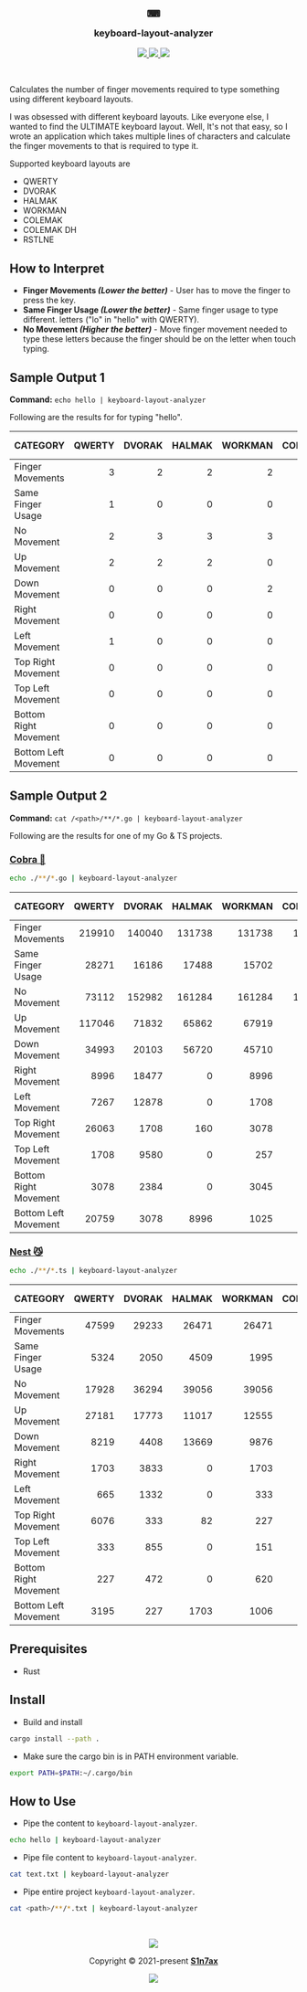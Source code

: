 <h3 align="center">
⌨
  <br />
  <img
    src="https://raw.githubusercontent.com/catppuccin/catppuccin/main/assets/misc/transparent.png"
    height="30"
    width="0px"
  />
  keyboard-layout-analyzer
  <img
    src="https://raw.githubusercontent.com/catppuccin/catppuccin/main/assets/misc/transparent.png"
    height="30"
    width="0px"
  />
</h3>

<p align="center">
  <a href="https://github.com/NikolaM-Dev/keyboard-layout-analyzer/stargazers">
    <img
      src="https://img.shields.io/github/stars/NikolaM-Dev/keyboard-layout-analyzer?colorA=363a4f&colorB=b7bdf8&style=for-the-badge"
    />
  </a>
  <a href="https://github.com/NikolaM-Dev/keyboard-layout-analyzer/issues">
    <img
      src="https://img.shields.io/github/issues/NikolaM-Dev/keyboard-layout-analyzer?colorA=363a4f&colorB=ff9e64&style=for-the-badge"
    />
  </a>
  <a href="https://github.com/NikolaM-Dev/keyboard-layout-analyzer/contributors">
    <img
      src="https://img.shields.io/github/contributors/NikolaM-Dev/keyboard-layout-analyzer?colorA=363a4f&colorB=9ece6a&style=for-the-badge"
    />
  </a>
</p>

&nbsp;

Calculates the number of finger movements required to type something using
different keyboard layouts.

I was obsessed with different keyboard layouts. Like everyone else, I wanted to
find the ULTIMATE keyboard layout. Well, It's not that easy, so I wrote an
application which takes multiple lines of characters and calculate the finger
movements to that is required to type it.

Supported keyboard layouts are

- QWERTY
- DVORAK
- HALMAK
- WORKMAN
- COLEMAK
- COLEMAK DH
- RSTLNE

## How to Interpret

- **Finger Movements _(Lower the better)_** - User has to move the finger to
  press the key.
- **Same Finger Usage _(Lower the better)_** - Same finger usage to type
  different.
  letters ("lo" in "hello" with QWERTY).
- **No Movement _(Higher the better)_** - Move finger movement needed to type
  these letters because the finger should be on the letter when touch typing.

## Sample Output 1

**Command:** `echo hello | keyboard-layout-analyzer`

Following are the results for for typing "hello".

| CATEGORY              | QWERTY | DVORAK | HALMAK | WORKMAN | COLEMAK | COLEMAK DH | RSTLNE |
| --------------------- | -----: | -----: | -----: | ------: | ------: | ---------: | -----: |
| Finger Movements      |      3 |      2 |      2 |       2 |       3 |          3 |      3 |
| Same Finger Usage     |      1 |      0 |      0 |       0 |       0 |          0 |      0 |
| No Movement           |      2 |      3 |      3 |       3 |       2 |          2 |      2 |
| Up Movement           |      2 |      2 |      2 |       0 |       2 |          2 |      0 |
| Down Movement         |      0 |      0 |      0 |       2 |       0 |          1 |      0 |
| Right Movement        |      0 |      0 |      0 |       0 |       0 |          0 |      2 |
| Left Movement         |      1 |      0 |      0 |       0 |       1 |          0 |      1 |
| Top Right Movement    |      0 |      0 |      0 |       0 |       0 |          0 |      0 |
| Top Left Movement     |      0 |      0 |      0 |       0 |       0 |          0 |      0 |
| Bottom Right Movement |      0 |      0 |      0 |       0 |       0 |          0 |      0 |
| Bottom Left Movement  |      0 |      0 |      0 |       0 |       0 |          0 |      0 |

## Sample Output 2

**Command:** `cat /<path>/**/*.go | keyboard-layout-analyzer`

Following are the results for one of my Go & TS projects.

### [Cobra 🐍](https://github.com/spf13/cobra)

```sh
echo ./**/*.go | keyboard-layout-analyzer
```

| CATEGORY              | QWERTY | DVORAK | HALMAK | WORKMAN | COLEMAK | COLEMAK DH | RSTLNE |
| --------------------- | -----: | -----: | -----: | ------: | ------: | ---------: | -----: |
| Finger Movements      | 219910 | 140040 | 131738 |  131738 |  116510 |     116510 | 116510 |
| Same Finger Usage     |  28271 |  16186 |  17488 |   15702 |   10908 |      10908 |  26711 |
| No Movement           |  73112 | 152982 | 161284 |  161284 |  176512 |     176512 | 176512 |
| Up Movement           | 117046 |  71832 |  65862 |   67919 |   48016 |      48016 |  48157 |
| Down Movement         |  34993 |  20103 |  56720 |   45710 |   34993 |      39694 |  44086 |
| Right Movement        |   8996 |  18477 |      0 |    8996 |   12878 |       8996 |  13762 |
| Left Movement         |   7267 |  12878 |      0 |    1708 |    7267 |      12399 |   7267 |
| Top Right Movement    |  26063 |   1708 |    160 |    3078 |    8996 |       3078 |    160 |
| Top Left Movement     |   1708 |   9580 |      0 |     257 |     257 |        257 |      0 |
| Bottom Right Movement |   3078 |   2384 |      0 |    3045 |    3078 |       3045 |      0 |
| Bottom Left Movement  |  20759 |   3078 |   8996 |    1025 |    1025 |       1025 |   3078 |

### [Nest 😼](https://github.com/nestjs/nest)

```sh
echo ./**/*.ts | keyboard-layout-analyzer
```

| CATEGORY              | QWERTY | DVORAK | HALMAK | WORKMAN | COLEMAK | COLEMAK DH | RSTLNE |
| --------------------- | -----: | -----: | -----: | ------: | ------: | ---------: | -----: |
| Finger Movements      |  47599 |  29233 |  26471 |   26471 |   21747 |      21747 |  21747 |
| Same Finger Usage     |   5324 |   2050 |   4509 |    1995 |    2101 |       2101 |   5267 |
| No Movement           |  17928 |  36294 |  39056 |   39056 |   43780 |      43780 |  43780 |
| Up Movement           |  27181 |  17773 |  11017 |   12555 |    8444 |       8444 |   8505 |
| Down Movement         |   8219 |   4408 |  13669 |    9876 |    8219 |       7617 |   9991 |
| Right Movement        |   1703 |   3833 |      0 |    1703 |    1332 |       1703 |   2277 |
| Left Movement         |    665 |   1332 |      0 |     333 |     665 |       1979 |    665 |
| Top Right Movement    |   6076 |    333 |     82 |     227 |    1703 |        227 |     82 |
| Top Left Movement     |    333 |    855 |      0 |     151 |     151 |        151 |      0 |
| Bottom Right Movement |    227 |    472 |      0 |     620 |     227 |        620 |      0 |
| Bottom Left Movement  |   3195 |    227 |   1703 |    1006 |    1006 |       1006 |    227 |

## Prerequisites

- Rust

## Install

- Build and install

```sh
cargo install --path .
```

- Make sure the cargo bin is in PATH environment variable.

```sh
export PATH=$PATH:~/.cargo/bin
```

## How to Use

- Pipe the content to `keyboard-layout-analyzer`.

```sh
echo hello | keyboard-layout-analyzer
```

- Pipe file content to `keyboard-layout-analyzer`.

```sh
cat text.txt | keyboard-layout-analyzer
```

- Pipe entire project `keyboard-layout-analyzer`.

```sh
cat <path>/**/*.txt | keyboard-layout-analyzer
```

&nbsp;

<p align="center">
  <img
    src="https://raw.githubusercontent.com/catppuccin/catppuccin/main/assets/footers/gray0_ctp_on_line.svg?sanitize=true" />
</p>
<p align="center">
  Copyright &copy; 2021-present
  <a href="https://github.com/s1n7ax" target="_blank">
    <strong>S1n7ax</strong>
  </a>
</p>
<p align="center">
  <a href="https://github.com/NikolaM-Dev/keyboard-layout-analyzer/blob/main/LICENSE">
    <img
      src="https://img.shields.io/static/v1.svg?style=for-the-badge&label=License&message=MIT&logoColor=d9e0ee&colorA=363a4f&colorB=b7bdf8" />
  </a>
</p>
